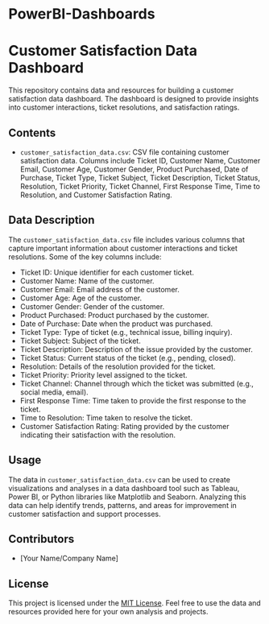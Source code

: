 # PowerBI-Dashboards

# Customer Satisfaction Data Dashboard

This repository contains data and resources for building a customer satisfaction data dashboard. The dashboard is designed to provide insights into customer interactions, ticket resolutions, and satisfaction ratings.

## Contents

- `customer_satisfaction_data.csv`: CSV file containing customer satisfaction data. Columns include Ticket ID, Customer Name, Customer Email, Customer Age, Customer Gender, Product Purchased, Date of Purchase, Ticket Type, Ticket Subject, Ticket Description, Ticket Status, Resolution, Ticket Priority, Ticket Channel, First Response Time, Time to Resolution, and Customer Satisfaction Rating.

## Data Description

The `customer_satisfaction_data.csv` file includes various columns that capture important information about customer interactions and ticket resolutions. Some of the key columns include:

- Ticket ID: Unique identifier for each customer ticket.
- Customer Name: Name of the customer.
- Customer Email: Email address of the customer.
- Customer Age: Age of the customer.
- Customer Gender: Gender of the customer.
- Product Purchased: Product purchased by the customer.
- Date of Purchase: Date when the product was purchased.
- Ticket Type: Type of ticket (e.g., technical issue, billing inquiry).
- Ticket Subject: Subject of the ticket.
- Ticket Description: Description of the issue provided by the customer.
- Ticket Status: Current status of the ticket (e.g., pending, closed).
- Resolution: Details of the resolution provided for the ticket.
- Ticket Priority: Priority level assigned to the ticket.
- Ticket Channel: Channel through which the ticket was submitted (e.g., social media, email).
- First Response Time: Time taken to provide the first response to the ticket.
- Time to Resolution: Time taken to resolve the ticket.
- Customer Satisfaction Rating: Rating provided by the customer indicating their satisfaction with the resolution.

## Usage

The data in `customer_satisfaction_data.csv` can be used to create visualizations and analyses in a data dashboard tool such as Tableau, Power BI, or Python libraries like Matplotlib and Seaborn. Analyzing this data can help identify trends, patterns, and areas for improvement in customer satisfaction and support processes.

## Contributors

- [Your Name/Company Name]

## License

This project is licensed under the [MIT License](LICENSE). Feel free to use the data and resources provided here for your own analysis and projects.

